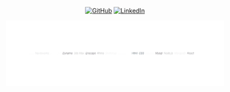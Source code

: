 <p align="center">
	<a href="https://github.com/julhanlon"><img src="https://img.shields.io/github/followers/julhanlon.svg?label=GitHub&style=social" alt="GitHub"></a>
	<a href="https://www.linkedin.com/in/julia-hanlon-3193a336/"><img src="https://img.shields.io/badge/LinkedIn--_.svg?style=social&logo=linkedin" alt="LinkedIn"></a>
</p>



![gif](https://github.com/julhanlon/julhanlon/blob/master/port.gif)